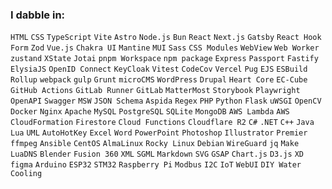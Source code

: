 ### I dabble in:

`HTML` `CSS` `TypeScript` `Vite` `Astro` `Node.js` `Bun` `React` `Next.js` `Gatsby` `React Hook Form` `Zod` `Vue.js` `Chakra UI` `Mantine` `MUI` `Sass` `CSS Modules` `WebView` `Web Worker` `zustand` `XState` `Jotai` `pnpm Workspace` `npm package` `Express` `Passport` `Fastify` `ElysiaJS` `OpenID Connect` `KeyCloak` `Vitest` `CodeCov` `Vercel` `Pug` `EJS` `ESBuild` `Rollup` `webpack` `gulp` `Grunt` `microCMS` `WordPress` `Drupal` `Heart Core` `EC-Cube` `GitHub Actions` `GitLab Runner` `GitLab` `MatterMost` `Storybook` `Playwright` `OpenAPI` `Swagger` `MSW` `JSON Schema` `Aspida` `Regex` `PHP` `Python` `Flask` `uWSGI` `OpenCV` `Docker` `Nginx` `Apache` `MySQL` `PostgreSQL` `SQLite` `MongoDB` `AWS Lambda` `AWS CloudFormation` `Firestore` `Cloud Functions` `Cloudflare R2` `C#` `.NET` `C++` `Java` `Lua` `UML` `AutoHotKey` `Excel` `Word` `PowerPoint` `Photoshop` `Illustrator` `Premier` `ffmpeg` `Ansible` `CentOS` `AlmaLinux` `Rocky Linux` `Debian` `WireGuard` `jq` `Make` `LuaDNS` `Blender` `Fusion 360` `XML` `SGML` `Markdown` `SVG` `GSAP` `Chart.js` `D3.js` `XD` `figma` `Arduino` `ESP32` `STM32` `Raspberry Pi` `Modbus` `I2C` `IoT` `WebUI` `DIY Water Cooling`
